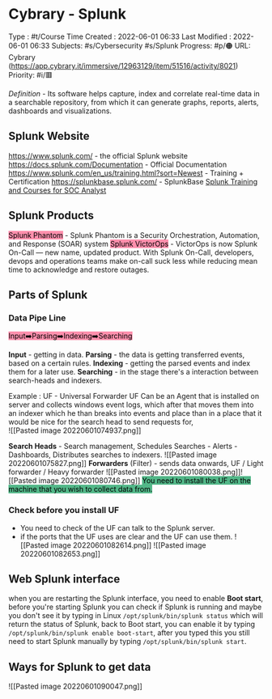 # Cybrary - Splunk
Type : #t/Course
Time Created : 2022-06-01 06:33
Last Modified : 2022-06-01 06:33
Subjects: #s/Cybersecurity #s/Splunk 
Progress: #p/🟠 
URL: Cybrary (https://app.cybrary.it/immersive/12963129/item/51516/activity/8021)
Priority: #i/🟥 

*Definition* - Its software helps capture, index and correlate real-time data in a searchable repository, from which it can generate graphs, reports, alerts, dashboards and visualizations.

## Splunk Website
https://www.splunk.com/ - the official Splunk website
https://docs.splunk.com/Documentation - Official Documentation
https://www.splunk.com/en_us/training.html?sort=Newest - Training + Certification
https://splunkbase.splunk.com/ - SplunkBase 
[Splunk Training and Courses for SOC Analyst](https://www.splunk.com/en_us/training.html?sort=Newest&filters=filterGroup3SOCAnalyst)

## Splunk Products
<mark style="background: #FF5582A6;">Splunk Phantom</mark>  - Splunk Phantom is a Security Orchestration, Automation, and Response (SOAR) system
<mark style="background: #FF5582A6;">Splunk VictorOps</mark> - VictorOps is now Splunk On-Call — new name, updated product. With Splunk On-Call, developers, devops and operations teams make on-call suck less while reducing mean time to acknowledge and restore outages.

## Parts of Splunk
### Data Pipe Line
<mark style="background: #FF5582A6;">Input➡️Parsing➡️Indexing➡️Searching</mark> 

**Input** - getting in data.
**Parsing** - the data is getting transferred events, based on a certain rules.
**Indexing** - getting the parsed events and index them for a later use.
**Searching** - in the stage there's a interaction between search-heads and indexers.

Example : 
UF - Universal Forwarder
UF Can be an Agent that is installed on server and collects windows event logs, which after that moves them into an indexer which he than breaks into events and place than in a place that it would be nice for the search head to send requests for,   
![[Pasted image 20220601074937.png]]

**Search Heads** - Search management, Schedules Searches - Alerts - Dashboards, Distributes searches to indexers.
![[Pasted image 20220601075827.png]]
**Forwarders** (Filter) - sends data onwards, UF / Light forwarder / Heavy forwarder
![[Pasted image 20220601080038.png]]![[Pasted image 20220601080746.png]]
 <mark style="background: #52b788;">You need to install the UF on the machine that you wish to collect data from.</mark> 
### Check before you install UF
- You need to check of the UF can talk to the Splunk server.
- if the ports that the UF uses are clear and the UF can use them.
![[Pasted image 20220601082614.png]]
![[Pasted image 20220601082653.png]]
## Web Splunk interface
when you are restarting the Splunk interface, you need to enable **Boot start**, before you're starting Splunk you can check if Splunk is running and maybe you don't see it by typing in Linux `/opt/splunk/bin/splunk status` which will return the status of Splunk, back to Boot start, you can enable it by typing `/opt/splunk/bin/splunk enable boot-start`, after you typed this you still need to start Splunk manually by typing `/opt/splunk/bin/splunk start`. 
## Ways for Splunk to get data
![[Pasted image 20220601090047.png]]
